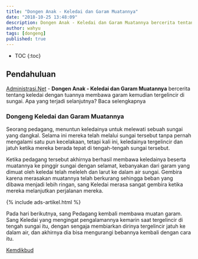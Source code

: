 ```yaml
---
title: "Dongen Anak - Keledai dan Garam Muatannya"
date: "2018-10-25 13:48:09"
description: Dongen Anak - Keledai dan Garam Muatannya bercerita tentang keledai dengan tuannya membawa garam kemudian tergelincir di sungai, Apa yang terjadi selanjutnya?
author: wahyu
tags: [dongeng]
published: true
---
```


* TOC
{:toc}

## Pendahuluan 
[Administrasi.Net](/ "Administrasi.Net") - **Dongen Anak - Keledai dan Garam Muatannya** bercerita tentang keledai dengan tuannya membawa garam kemudian tergelincir di sungai. Apa yang terjadi selanjutnya? Baca selengkapnya

### Dongeng Keledai dan Garam Muatannya
Seorang pedagang, menuntun keledainya untuk melewati sebuah sungai yang dangkal. Selama ini mereka telah melalui sungai tersebut tanpa pernah mengalami satu pun kecelakaan, tetapi kali ini, keledainya tergelincir dan jatuh ketika mereka berada tepat di tengah-tengah sungai tersebut. 

Ketika pedagang tersebut akhirnya berhasil membawa keledainya beserta muatannya ke pinggir sungai dengan selamat, kebanyakan dari garam yang dimuat oleh keledai telah meleleh dan larut ke dalam air sungai. 
Gembira karena merasakan muatannya telah berkurang sehingga beban yang dibawa menjadi lebih ringan, sang Keledai merasa sangat gembira ketika mereka melanjutkan perjalanan mereka.

{% include ads-artikel.html %}

Pada hari berikutnya, sang Pedagang kembali membawa muatan garam. Sang Keledai yang mengingat pengalamannya kemarin saat tergelincir di tengah sungai itu, dengan sengaja membiarkan dirinya tergelincir jatuh ke dalam air, dan akhirnya dia bisa mengurangi bebannya kembali dengan cara itu.

<div class="sumber"><a href="http://pauddikmaskalsel.kemdikbud.go.id/index.php/dongeng-anak/474-keledai-dan-garam-muatannya" title="Kemdikbud">Kemdikbud</a></div>
